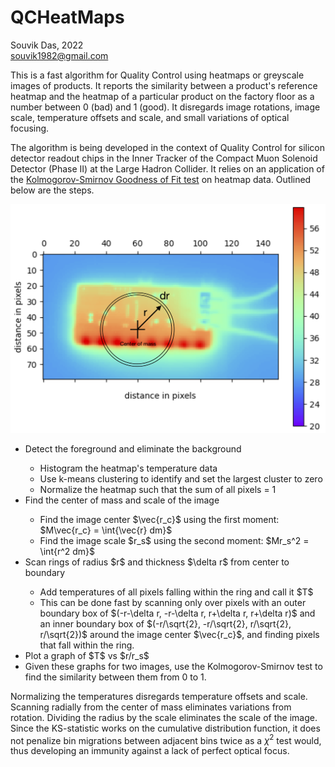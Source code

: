 # QCHeatMaps
Souvik Das, 2022 <br/>
souvik1982@gmail.com

This is a fast algorithm for Quality Control using heatmaps or greyscale images of products. It reports the similarity between a product's reference heatmap and the heatmap of a particular product on the factory floor as a number between 0 (bad) and 1 (good). It disregards image rotations, image scale, temperature offsets and scale, and small variations of optical focusing.

The algorithm is being developed in the context of Quality Control for silicon detector readout chips in the Inner Tracker of the Compact Muon Solenoid Detector (Phase II) at the Large Hadron Collider. It relies on an application of the <a href="https://www.itl.nist.gov/div898/handbook/eda/section3/eda35g.htm">Kolmogorov-Smirnov Goodness of Fit test</a> on heatmap data. Outlined below are the steps.

<img src="doc/Illustration.png" style="width: 70vw;"/>

<ul>
<li> Detect the foreground and eliminate the background </li>
 <ul>
 <li> Histogram the heatmap's temperature data </li>
 <li> Use k-means clustering to identify and set the largest cluster to zero </li>
 <li> Normalize the heatmap such that the sum of all pixels = 1 </li>
 </ul>
<li> Find the center of mass and scale of the image </li>
 <ul>
 <li> Find the image center $\vec{r_c}$ using the first moment: $M\vec{r_c} = \int{\vec{r} dm}$ </li>
 <li> Find the image scale $r_s$ using the second moment: $Mr_s^2 = \int{r^2 dm}$ </li>
 </ul>
<li> Scan rings of radius $r$ and thickness $\delta r$ from center to boundary </li>
 <ul>
 <li> Add temperatures of all pixels falling within the ring and call it $T$ </li>
 <li> This can be done fast by scanning only over pixels with an outer boundary box of $(-r-\delta r, -r-\delta r, r+\delta r, r+\delta r)$ and an inner boundary box of $(-r/\sqrt{2}, -r/\sqrt{2}, r/\sqrt{2}, r/\sqrt{2})$ around the image center $\vec{r_c}$, and finding pixels that fall within the ring. </li>
 </ul>
<li> Plot a graph of $T$ vs $r/r_s$ </li>
<li> Given these graphs for two images, use the Kolmogorov-Smirnov test to find the similarity between them from 0 to 1. </li>
</ul>

Normalizing the temperatures disregards temperature offsets and scale. Scanning radially from the center of mass eliminates variations from rotation. Dividing the radius by the scale eliminates the scale of the image. Since the KS-statistic works on the cumulative distribution function, it does not penalize bin migrations between adjacent bins twice as a $\chi^2$ test would, thus developing an immunity against a lack of perfect optical focus.
